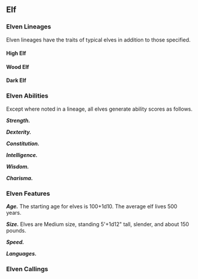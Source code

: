 ## Elf

<!--Add copy here -->

### Elven Lineages

Elven lineages have the traits of typical elves in addition to those specified.

#### High Elf

<!--Add copy here -->

#### Wood Elf

<!--Add copy here -->

#### Dark Elf

<!--Add copy here -->

### Elven Abilities

Except where noted in a lineage, all elves generate ability scores as follows.

***Strength.*** <!--Add copy here -->

***Dexterity.*** <!--Add copy here -->

***Constitution.*** <!--Add copy here -->

***Intelligence.*** <!--Add copy here -->

***Wisdom.*** <!--Add copy here -->

***Charisma.*** <!--Add copy here -->

### Elven Features

***Age.*** The starting age for elves is 100+1d10. The average elf lives 500 years.

***Size.*** Elves are Medium size, standing 5'+1d12" tall, slender, and about 150 pounds. 

***Speed.*** <!--Add copy here -->

***Languages.*** <!--Add copy here -->

### Elven Callings

<!--Add copy here -->
